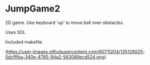 # JumpGame2
2D game. Use keyboard 'up' to move ball over obstacles.

Uses SDL

Included makefile


(https://user-images.githubusercontent.com/60711204/135129025-5dcfffba-340e-4785-94a2-563089ecd524.png)

